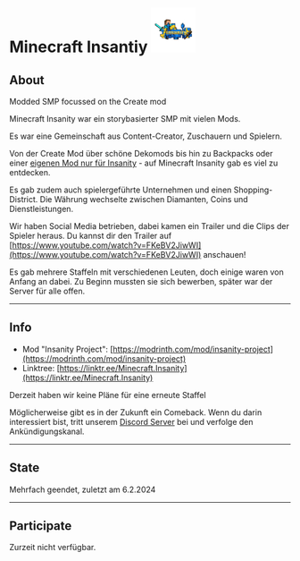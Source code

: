 # Minecraft Insantiy <img src="img/Minecraft-Insanity.png" alt="FactionFight Logo" style="width:5rem">

## About
Modded SMP focussed on the Create mod

Minecraft Insanity war ein storybasierter SMP mit vielen Mods.

Es war eine Gemeinschaft aus Content-Creator, Zuschauern und Spielern.

Von der Create Mod über schöne Dekomods bis hin zu Backpacks oder einer [eigenen Mod nur für Insanity](https://modrinth.com/mod/insanity-project)  - auf Minecraft Insanity gab es viel zu entdecken.

Es gab zudem auch spielergeführte Unternehmen und einen Shopping-District. Die Währung wechselte zwischen Diamanten, Coins und Dienstleistungen.

Wir haben Social Media betrieben, dabei kamen ein Trailer und die Clips der Spieler heraus. Du kannst dir den Trailer auf [https://www.youtube.com/watch?v=FKeBV2JiwWI](https://www.youtube.com/watch?v=FKeBV2JiwWI) anschauen!

Es gab mehrere Staffeln mit verschiedenen Leuten, doch einige waren von Anfang an dabei. Zu Beginn mussten sie sich bewerben, später war der Server für alle offen.

---

## Info
- Mod "Insanity Project": [https://modrinth.com/mod/insanity-project](https://modrinth.com/mod/insanity-project)
- Linktree: [https://linktr.ee/Minecraft.Insanity](https://linktr.ee/Minecraft.Insanity)

Derzeit haben wir keine Pläne für eine erneute Staffel

Möglicherweise gibt es in der Zukunft ein Comeback. Wenn du darin interessiert bist, tritt unserem [Discord Server](https://discord.gg/hWaYcY75Bx) bei und verfolge den Ankündigungskanal.

---

## State
Mehrfach geendet, zuletzt am 6.2.2024

---

## Participate
Zurzeit nicht verfügbar. 
